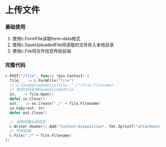 # 上传文件
### 基础使用
1. 使用c.FormFile读取form-data格式
2. 使用c.SaveUploadedFile将读取的文件存入本地目录
3. 使用c.File将文件信息传给前端

### 完整代码
```go
r.POST("/file", func(c *gin.Context) {
  file, _ := c.FormFile("file")
  // c.SaveUploadedFile(file, "./"+file.Filename)
  // 使用代码实现SaveUploadedFile
  in, _ := file.Open()
  defer in.Close()
  out, _ := os.Create("./" + file.Filename)
  io.Copy(out, in)
  defer out.Close()

  // 读取所需头部信息
  c.Writer.Header().Add("Content-Disposition", fmt.Sprintf("attachment; filename=%s", file.Filename))
  // 传给前端
  c.File("./" + file.Filename)
})
```